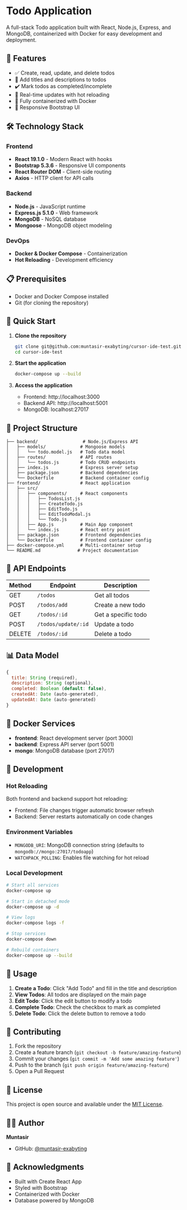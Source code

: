 # Todo Application

A full-stack Todo application built with React, Node.js, Express, and MongoDB, containerized with Docker for easy development and deployment.

## 🚀 Features

- ✅ Create, read, update, and delete todos
- 📝 Add titles and descriptions to todos
- ✔️ Mark todos as completed/incomplete
- 🔄 Real-time updates with hot reloading
- 🐳 Fully containerized with Docker
- 📱 Responsive Bootstrap UI

## 🛠️ Technology Stack

### Frontend
- **React 19.1.0** - Modern React with hooks
- **Bootstrap 5.3.6** - Responsive UI components
- **React Router DOM** - Client-side routing
- **Axios** - HTTP client for API calls

### Backend
- **Node.js** - JavaScript runtime
- **Express.js 5.1.0** - Web framework
- **MongoDB** - NoSQL database
- **Mongoose** - MongoDB object modeling

### DevOps
- **Docker & Docker Compose** - Containerization
- **Hot Reloading** - Development efficiency

## 📋 Prerequisites

- Docker and Docker Compose installed
- Git (for cloning the repository)

## 🚀 Quick Start

1. **Clone the repository**
   ```bash
   git clone git@github.com:muntasir-exabyting/cursor-ide-test.git
   cd cursor-ide-test
   ```

2. **Start the application**
   ```bash
   docker-compose up --build
   ```

3. **Access the application**
   - Frontend: http://localhost:3000
   - Backend API: http://localhost:5001
   - MongoDB: localhost:27017

## 📁 Project Structure

```
├── backend/                 # Node.js/Express API
│   ├── models/             # Mongoose models
│   │   └── todo.model.js   # Todo data model
│   ├── routes/             # API routes
│   │   └── todos.js        # Todo CRUD endpoints
│   ├── index.js            # Express server setup
│   ├── package.json        # Backend dependencies
│   └── Dockerfile          # Backend container config
├── frontend/               # React application
│   ├── src/
│   │   ├── components/     # React components
│   │   │   ├── TodosList.js
│   │   │   ├── CreateTodo.js
│   │   │   ├── EditTodo.js
│   │   │   ├── EditTodoModal.js
│   │   │   └── Todo.js
│   │   ├── App.js          # Main App component
│   │   └── index.js        # React entry point
│   ├── package.json        # Frontend dependencies
│   └── Dockerfile          # Frontend container config
├── docker-compose.yml      # Multi-container setup
└── README.md              # Project documentation
```

## 🔌 API Endpoints

| Method | Endpoint | Description |
|--------|----------|-------------|
| GET | `/todos` | Get all todos |
| POST | `/todos/add` | Create a new todo |
| GET | `/todos/:id` | Get a specific todo |
| POST | `/todos/update/:id` | Update a todo |
| DELETE | `/todos/:id` | Delete a todo |

## 📊 Data Model

```javascript
{
  title: String (required),
  description: String (optional),
  completed: Boolean (default: false),
  createdAt: Date (auto-generated),
  updatedAt: Date (auto-generated)
}
```

## 🐳 Docker Services

- **frontend**: React development server (port 3000)
- **backend**: Express API server (port 5001)
- **mongo**: MongoDB database (port 27017)

## 🔧 Development

### Hot Reloading
Both frontend and backend support hot reloading:
- Frontend: File changes trigger automatic browser refresh
- Backend: Server restarts automatically on code changes

### Environment Variables
- `MONGODB_URI`: MongoDB connection string (defaults to `mongodb://mongo:27017/todoapp`)
- `WATCHPACK_POLLING`: Enables file watching for hot reload

### Local Development
```bash
# Start all services
docker-compose up

# Start in detached mode
docker-compose up -d

# View logs
docker-compose logs -f

# Stop services
docker-compose down

# Rebuild containers
docker-compose up --build
```

## 📝 Usage

1. **Create a Todo**: Click "Add Todo" and fill in the title and description
2. **View Todos**: All todos are displayed on the main page
3. **Edit Todo**: Click the edit button to modify a todo
4. **Complete Todo**: Check the checkbox to mark as completed
5. **Delete Todo**: Click the delete button to remove a todo

## 🤝 Contributing

1. Fork the repository
2. Create a feature branch (`git checkout -b feature/amazing-feature`)
3. Commit your changes (`git commit -m 'Add some amazing feature'`)
4. Push to the branch (`git push origin feature/amazing-feature`)
5. Open a Pull Request

## 📄 License

This project is open source and available under the [MIT License](LICENSE).

## 👨‍💻 Author

**Muntasir**
- GitHub: [@muntasir-exabyting](https://github.com/muntasir-exabyting)

## 🙏 Acknowledgments

- Built with Create React App
- Styled with Bootstrap
- Containerized with Docker
- Database powered by MongoDB 